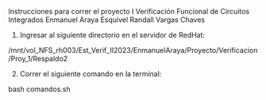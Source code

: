Instrucciones para correr el proyecto I Verificación Funcional de Circuitos Integrados
Enmanuel Araya Esquivel
Randall Vargas Chaves

1) Ingresar al siguiente directorio en el servidor de RedHat:

/mnt/vol_NFS_rh003/Est_Verif_II2023/EnmanuelAraya/Proyecto/Verificacion/Proy_1/Respaldo2


2) Correr el siguiente comando en la terminal:

bash comandos.sh
